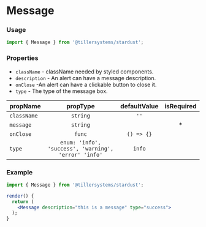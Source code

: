 # Message

### Usage

```jsx
import { Message } from '@tillersystems/stardust';
```

<!-- STORY -->

### Properties

- `className` - className needed by styled components.
- `description` - An alert can have a message description.
- `onClose` -An alert can have a clickable button to close it.
- `type` - The type of the message box.

| propName    |                       propType                       | defaultValue | isRequired |
| ----------- | :--------------------------------------------------: | :----------: | :--------: |
| `className` |                       `string`                       |     `''`     |            |
| `message`   |                       `string`                       |              |     \*     |
| `onClose`   |                        `func`                        |  `() => {}`  |            |
| `type`      | `enum: 'info', 'success', 'warning', 'error' 'info'` |    `info`    |            |

### Example

```jsx
import { Message } from '@tillersystems/stardust';

render() {
  return (
    <Message description="this is a message" type="success">
  );
}
```
